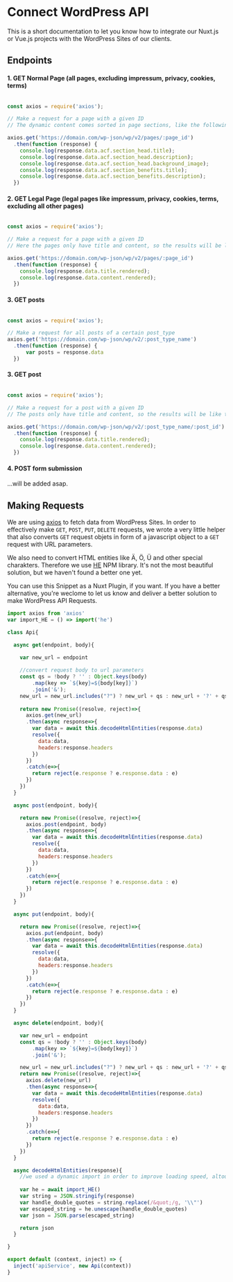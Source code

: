 # Connect WordPress API

This is a short documentation to let you know how to integrate our Nuxt.js or Vue.js projects with the WordPress Sites of our clients.

## Endpoints

#### 1. GET Normal Page (all pages, excluding impressum, privacy, cookies, terms)

```javascript

const axios = require('axios');

// Make a request for a page with a given ID
// The dynamic content comes sorted in page sections, like the following

axios.get('https://domain.com/wp-json/wp/v2/pages/:page_id')
  .then(function (response) {
    console.log(response.data.acf.section_head.title);
    console.log(response.data.acf.section_head.description);
    console.log(response.data.acf.section_head.background_image);
    console.log(response.data.acf.section_benefits.title); 
    console.log(response.data.acf.section_benefits.description); 
  })
```

#### 2. GET Legal Page (legal pages like impressum, privacy, cookies, terms, excluding all other pages)

```javascript

const axios = require('axios');

// Make a request for a page with a given ID
// Here the pages only have title and content, so the results will be like the following

axios.get('https://domain.com/wp-json/wp/v2/pages/:page_id')
  .then(function (response) {
    console.log(response.data.title.rendered);
    console.log(response.data.content.rendered);
  })
```

#### 3. GET posts

```javascript

const axios = require('axios');

// Make a request for all posts of a certain post_type
axios.get('https://domain.com/wp-json/wp/v2/:post_type_name')
  .then(function (response) {
      var posts = response.data
  })
```

#### 3. GET post

```javascript

const axios = require('axios');

// Make a request for a post with a given ID
// The posts only have title and content, so the results will be like the following

axios.get('https://domain.com/wp-json/wp/v2/:post_type_name/:post_id')
  .then(function (response) {
    console.log(response.data.title.rendered);
    console.log(response.data.content.rendered);
  })
```

#### 4. POST form submission

...will be added asap.

## Making Requests

We are using [axios](https://www.npmjs.com/package/axios) to fetch data from WordPress Sites. In order to effectively make ```GET```, ```POST```, ```PUT```, ```DELETE``` requests, we wrote a very little helper that also converts ```GET``` request objets in form of a javascript object to a ```GET``` request with URL parameters. 

We also need to convert HTML entities like Ä, Ö, Ü and other special charakters. Therefore we use [HE](https://www.npmjs.com/package/he) NPM library. It's not the most beautiful solution, but we haven't found a better one yet.

You can use this Snippet as a Nuxt Plugin, if you want. If you have a better alternative, you're weclome to let us know and deliver a better solution to make WordPress API Requests.

```javascript
import axios from 'axios'
var import_HE = () => import('he')

class Api{

  async get(endpoint, body){

    var new_url = endpoint
    
    //convert request body to url parameters
    const qs = !body ? '' : Object.keys(body)
        .map(key => `${key}=${body[key]}`)
        .join('&');
    new_url = new_url.includes("?") ? new_url + qs : new_url + '?' + qs
    
    return new Promise((resolve, reject)=>{
      axios.get(new_url)
      .then(async response=>{
        var data = await this.decodeHtmlEntities(response.data)
        resolve({
          data:data,
          headers:response.headers
        })
      })
      .catch(e=>{
        return reject(e.response ? e.response.data : e)
      })
    })
  }

  async post(endpoint, body){

    return new Promise((resolve, reject)=>{
      axios.post(endpoint, body)
      .then(async response=>{
        var data = await this.decodeHtmlEntities(response.data)
        resolve({
          data:data,
          headers:response.headers
        })
      })
      .catch(e=>{
        return reject(e.response ? e.response.data : e)
      })
    })
  }

  async put(endpoint, body){

    return new Promise((resolve, reject)=>{
      axios.put(endpoint, body)
      .then(async response=>{
        var data = await this.decodeHtmlEntities(response.data)
        resolve({
          data:data,
          headers:response.headers
        })
      })
      .catch(e=>{
        return reject(e.response ? e.response.data : e)
      })
    })
  }

  async delete(endpoint, body){

    var new_url = endpoint
    const qs = !body ? '' : Object.keys(body)
        .map(key => `${key}=${body[key]}`)
        .join('&');

    new_url = new_url.includes("?") ? new_url + qs : new_url + '?' + qs
    return new Promise((resolve, reject)=>{
      axios.delete(new_url)
      .then(async response=>{
        var data = await this.decodeHtmlEntities(response.data)
        resolve({
          data:data,
          headers:response.headers
        })
      })
      .catch(e=>{
        return reject(e.response ? e.response.data : e)
      })
    })
  }

  async decodeHtmlEntities(response){
    //we used a dynamic import in order to improve loading speed, altough this doesn' really have the desired impact, so you are free to import it in the     standard way as well.
    
    var he = await import_HE()
    var string = JSON.stringify(response)
    var handle_double_quotes = string.replace(/&quot;/g, '\\"')
    var escaped_string = he.unescape(handle_double_quotes)
    var json = JSON.parse(escaped_string)

    return json
  }

}

export default (context, inject) => {
  inject('apiService', new Api(context))
}


```
